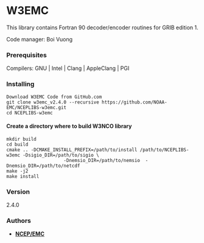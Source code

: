 # W3EMC
This library contains Fortran 90 decoder/encoder
routines for GRIB edition 1.

Code manager: Boi Vuong

### Prerequisites

Compilers: GNU | Intel | Clang | AppleClang | PGI

### Installing
```
Download W3EMC Code from GitHub.com
git clone w3emc_v2.4.0 --recursive https://github.com/NOAA-EMC/NCEPLIBS-w3emc.git
cd NCEPLIBS-w3emc
```
#### Create a directory where to build W3NCO library
```
mkdir build
cd build
cmake .. -DCMAKE_INSTALL_PREFIX=/path/to/install /path/to/NCEPLIBS-w3emc -Dsigio_DIR=/path/to/sigio \
                     -Dnemsio_DIR=/path/to/nemsio  -Dnemsio_DIR=/path/to/netcdf 
make -j2
make install
```
### Version

2.4.0

### Authors

* **[NCEP/EMC](NCEP.List.EMC.nceplibs.Developers@noaa.gov)**
